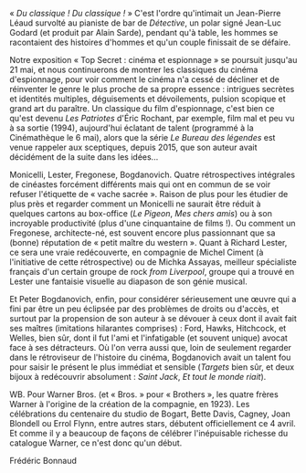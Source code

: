 « _Du classique ! Du classique !_ » C'est l'ordre qu'intimait un Jean-Pierre Léaud survolté au pianiste de bar de _Détective_, un polar signé Jean-Luc Godard (et produit par Alain Sarde), pendant qu'à table, les hommes se racontaient des histoires d'hommes et qu'un couple finissait de se défaire.

Notre exposition « Top Secret : cinéma et espionnage » se poursuit jusqu'au 21 mai, et nous continuerons de montrer les classiques du cinéma d'espionnage, pour voir comment le cinéma n'a cessé de décliner et de réinventer le genre le plus proche de sa propre essence : intrigues secrètes et identités multiples, déguisements et dévoilements, pulsion scopique et grand art du paraître. Un classique du film d'espionnage, c'est bien ce qu'est devenu _Les Patriotes_ d'Éric Rochant, par exemple, film mal et peu vu à sa sortie (1994), aujourd'hui éclatant de talent (programmé à la Cinémathèque le 6 mai), alors que la série _Le Bureau des légendes_ est venue rappeler aux sceptiques, depuis 2015, que son auteur avait décidément de la suite dans les idées...

Monicelli, Lester, Fregonese, Bogdanovich. Quatre rétrospectives intégrales de cinéastes forcément différents mais qui ont en commun de se voir refuser l'étiquette de « vache sacrée ». Raison de plus pour les étudier de plus près et regarder comment un Monicelli ne saurait être réduit à quelques cartons au box-office (_Le Pigeon_, _Mes chers amis_) ou à son incroyable productivité (plus d'une cinquantaine de films !). Ou comment un Fregonese, architecte-né, est souvent encore plus passionnant que sa (bonne) réputation de « petit maître du western ». Quant à Richard Lester, ce sera une vraie redécouverte, en compagnie de Michel Ciment (à l'initiative de cette rétrospective) ou de Michka Assayas, meilleur spécialiste français d'un certain groupe de rock _from Liverpool_, groupe qui a trouvé en Lester une fantaisie visuelle au diapason de son génie musical.

Et Peter Bogdanovich, enfin, pour considérer sérieusement une œuvre qui a fini par être un peu éclipsée par des problèmes de droits ou d'accès, et surtout par la propension de son auteur à se dévouer à ceux dont il avait fait ses maîtres (imitations hilarantes comprises) : Ford, Hawks, Hitchcock, et Welles, bien sûr, dont il fut l'ami et l'infatigable (et souvent unique) avocat face à ses détracteurs. Où l'on verra aussi que, loin de seulement regarder dans le rétroviseur de l'histoire du cinéma, Bogdanovich avait un talent fou pour saisir le présent le plus immédiat et sensible (_Targets_ bien sûr, et deux bijoux à redécouvrir absolument : _Saint Jack_, _Et tout le monde riait_).

WB. Pour Warner Bros. (et « Bros. » pour « Brothers », les quatre frères Warner à l'origine de la création de la compagnie, en 1923). Les célébrations du centenaire du studio de Bogart, Bette Davis, Cagney, Joan Blondell ou Errol Flynn, entre autres stars, débutent officiellement ce 4 avril. Et comme il y a beaucoup de façons de célébrer l'inépuisable richesse du catalogue Warner, ce n'est donc qu'un début.

Frédéric Bonnaud
